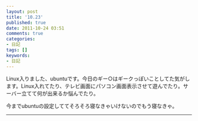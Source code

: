 ```yaml
---
layout: post
title: '10.23'
published: true
date: 2011-10-24 03:51
comments: true
categories:
- 日記
tags: []
keywords:
- 日記
---
```

Linux入りました、ubuntuです。今日のギー○はギークっぽいことしてた気がします。Linux入れてたり、テレビ画面にパソコン画面表示させて遊んでたり。サーバー立てて何が出来るか悩んでたり。

今までubuntuの設定しててそろそろ寝なきゃいけないのでもう寝なきゃ。

---

